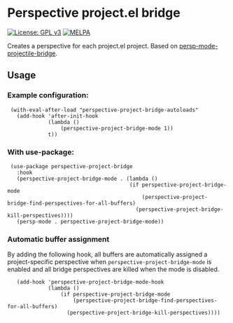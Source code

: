 # Perspective project.el bridge

[![License: GPL v3](https://img.shields.io/badge/License-GPLv3-blue.svg)](https://www.gnu.org/licenses/gpl-3.0)
[![MELPA](https://melpa.org/packages/perspective-project-bridge-badge.svg)](https://melpa.org/#/perspective-project-bridge)

Creates a perspective for each project.el project. Based on [persp-mode-projectile-bridge](https://github.com/Bad-ptr/persp-mode-projectile-bridge.el).

## Usage
### Example configuration:
```elisp
 (with-eval-after-load "perspective-project-bridge-autoloads"
   (add-hook 'after-init-hook
			 (lambda ()
				 (perspective-project-bridge-mode 1))
			 t))

```

### With use-package:
```elisp
 (use-package perspective-project-bridge
   :hook
   (perspective-project-bridge-mode . (lambda ()
									   (if perspective-project-bridge-mode
										   (perspective-project-bridge-find-perspectives-for-all-buffers)
										 (perspective-project-bridge-kill-perspectives))))
   (persp-mode . perspective-project-bridge-mode))
```

### Automatic buffer assignment
By adding the following hook, all buffers are automatically assigned a project-specific perspective when ```perspective-project-bridge-mode``` is enabled and all bridge perspectives are killed when the mode is disabled.
```elisp
   (add-hook 'perspective-project-bridge-mode-hook
			 (lambda ()
				 (if perspective-project-bridge-mode
					 (perspective-project-bridge-find-perspectives-for-all-buffers)
				   (perspective-project-bridge-kill-perspectives))))
```
